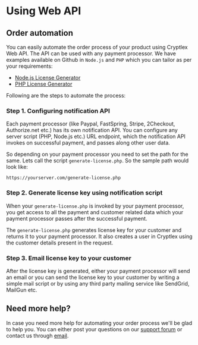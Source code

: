 # Using Web API

## Order automation 

You can easily automate the order process of your product using Cryptlex Web API. The API can be used with any payment processor. We have examples available on Github  in `Node.js` and `PHP` which you can tailor as per your requirements:

* [Node.js License Generator](https://github.com/cryptlex/nodejs-license-generator)
* [PHP License Generator](https://github.com/cryptlex/php-license-generator)

Following are the steps to automate the process:

### Step 1. Configuring notification API

Each payment processor \(like Paypal, FastSpring, Stripe, 2Checkout, Authorize.net etc.\) has its own notification API. You can configure any server script \(PHP, Node.js etc.\) URL endpoint, which the notification API invokes on successful payment, and passes along other user data. 

So depending on your payment processor you need to set the path for the same. Lets call the script `generate-license.php`. So the sample path would look like:

```text
https://yourserver.com/generate-license.php
```

### Step 2. Generate license key using notification script

When your `generate-license.php` is invoked by your payment processor, you get access to all the payment and customer related data which your payment processor passes after the successful payment. 

The `generate-license.php`  generates license key for your customer and returns it to your payment processor. It also creates a user in Cryptlex using the customer details present in the request.

### Step 3. Email license key to your customer

After the license key is generated, either your payment processor will send an email or you can send the license key to your customer by writing a simple mail script or by using any third party mailing service like SendGrid, MailGun etc.

## Need more help?

In case you need more help for automating your order process we'll be glad to help you. You can either post your questions on our [support forum](https://forums.cryptlex.com) or contact us through [email](mailto:support@cryptlex.com?Subject=Order%20Automation).

